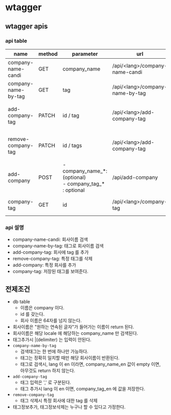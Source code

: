 # wtagger

## wtagger apis

### api table

name|method|parameter|url|cur example
--|--|--|--|--
company-name-candi|GET|company_name|/api/\<lang\>/company-name-candi|curl "http://127.0.0.1:5000/api/ko/company-name-candi?company_name=round"
company-name-by-tag|GET|tag|/api/\<lang\>/company-name-by-tag|curl "http://127.0.0.1:5000/api/ko/company-name-by-tag?tag=round"
add-company-tag|PATCH|id / tag|/api/\<lang\>/add-company-tag|curl -X PATCH -d '{"id": 1, "tags":["마이태그1","마이태2"]} http://127.0.0.1:5000/api/ko/add-company-tag
remove-company-tag|PATCH|id / tags|/api/\<lang\>/add-company-tag|curl -X POST -d '{"id": 1, "tags":["마이태그1", "마이태그2"]} http://127.0.0.1:5000/api/ko/remove-company-tag
add-company|POST|- company_name_\*: (optional) <br/> - company_tag_\* : optional|/api/add-company|curl -X POST -d '{"company_name_ko":"소소", "company_tag_ko":"멋진\|이렇게"}' http://127.0.0.1:5000/api/add-company
company-tag|GET|id|/api/\<lang>\/company-tag|curl -X GET http://127.0.0.1:5000/api/ko/company-tag?id=1



### api 설명
- company-name-candi: 회사이름 검색
- company-name-by-tag: 태그로 회사이름 검색
- add-company-tag: 회사에 tag 를 추가
- remove-company-tag: 특정 태그를 삭제
- add-company: 특정 회사를 추가
- company-tag: 저장된 태그를 보여준다.


## 전제조건

- db table 
    - 이름은 company 이다.
    - id 를 갖는다.
    - 회사 이름은 64자를 넘지 않는다.
- 회사이름은 "원하는 연속된 글자"가 들어가는 이름이 return 된다.
- 회사이름은 해당 locale 에 해당하는 company_name 만 검색된다.
- 태그추가시 |(delimiter) 는 입력이 안된다.
- `company-name-by-tag`
    - 검색태그는 한 번에 하나만 가능하다.
    - 태그는 정확히 일치할 때만 해당 회사이름이 반환된다.
    - 태그로 검색시, lang 이 en 이라면, company_name_en 값이 empty 이면, 아무것도 return 하지 않는다.
- `add-company-tag`
    - 태그 입력은 ',' 로 구분된다.
    - 태그 추가시 lang 이 en 이면, company_tag_en 에 값을 저장한다.
- `remove-company-tag`
    - 태그 삭제시 특정 회사에 대한 tag 를 삭제
- 태그정보추가, 태그정보삭제는 누구나 할 수 있다고 가정한다.
